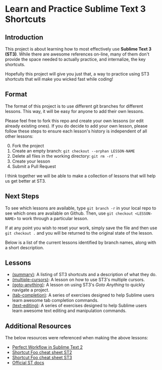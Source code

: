 # Learn and Practice Sublime Text 3 Shortcuts

## Introduction
This project is about learning how to most effectively use **Sublime Text 3 (ST3)**. While there are awesome references on-line, many of them don't provide the space needed to actually practice, and internalize, the key shortcuts.

Hopefully this project will give you just that, a way to practice using ST3 shortcuts that will make you wicked fast while coding!

## Format
The format of this project is to use different git branches for different lessons. This way, it will be easy for anyone to add their own lessons.

Please feel free to fork this repo and create your own lessons (or edit already existing ones). If you do decide to add your own lesson, please follow these steps to ensure each lesson's history is independent of all other lessons:

0. Fork the project
1. Create an empty branch: `git checkout --orphan LESSON-NAME`
2. Delete all files in the working directory: `git rm -rf .`
3. Create your lesson
4. Submit a Pull Request

I think together we will be able to make a collection of lessons that will help us get better at ST3.

## Next Steps
To see which lessons are available, type `git branch -r` in your local repo to see which ones are available on Github. Then, use `git checkout <LESSON-NAME>` to work through a particular lesson.

If at any point you wish to reset your work, simply save the file and then use `git checkout .` and you will be returned to the original state of the lesson.

Below is a list of the current lessons identified by branch names, along with a short description.

## Lessons

* [(summary)](https://github.com/cgrinaldi/learn-sublime/tree/summary): A listing of ST3 shortcuts and a description of what they do.
* [(multiple-cursors)](https://github.com/cgrinaldi/learn-sublime/tree/multiple-cursors): A lesson on how to use ST3's multiple cursors.
* [(goto-anything)](https://github.com/cgrinaldi/learn-sublime/tree/goto-anything): A lesson on using ST3's _Goto Anything_ to quickly navigate a project.
* [(tab-completion)](https://github.com/Iawhite76/learn-sublime/tree/tab-completion): A series of exercises designed to help Sublime users learn awesome tab completion commands.
* [(text-editing)](https://github.com/Iawhite76/learn-sublime/tree/text-editing): A series of exercises designed to help Sublime users learn awesome text editing and manipulation commands.

## Additional Resources
The below resources were referenced when making the above lessons:

* [Perfect Workflow in Sublime Text 2](https://code.tutsplus.com/courses/perfect-workflow-in-sublime-text-2/)
* [Shortcut Foo cheat sheet ST2](https://www.shortcutfoo.com/app/dojos/sublime-text-2-mac/cheatsheet)
* [Shortcut Foo cheat sheet ST3](https://www.shortcutfoo.com/app/dojos/sublime-text-2-mac/cheatsheet)
* [Official ST docs](http://docs.sublimetext.info/en/latest/reference/keyboard_shortcuts_osx.html)
